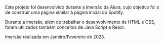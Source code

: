 Este projeto foi desenvolvido durante a Imersão da Alura, cujo objetivo foi o de construir uma página similar à página inicial do Spotify.

Durante a imersão, além de trabalhar o desenvolvimento de HTML e CSS, foram utilizados também conceitos de Java Script e React.

Imersão realizada em Janeiro/Fevereiro de 2025.